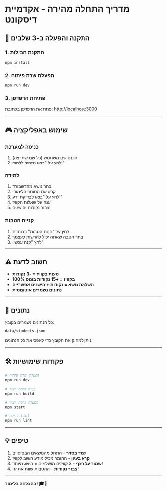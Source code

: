 # מדריך התחלה מהירה - אקדמיית דיסקונט

## 🚀 התקנה והפעלה ב-3 שלבים

### 1. התקנת חבילות
```bash
npm install
```

### 2. הפעלת שרת פיתוח
```bash
npm run dev
```

### 3. פתיחת הדפדפן
פתח את הדפדפן בכתובת: [http://localhost:3000](http://localhost:3000)

---

## 🎮 שימוש באפליקציה

### כניסה למערכת
1. הכנס שם משתמש (כל שם שתרצה)
2. לחץ על "בואו נתחיל ללמוד!"

### למידה
1. בחר נושא מהדשבורד
2. קרא את החומר הלימודי
3. לחץ על "בואו לבדיקת ידע!"
4. ענה על שאלות הקוויז
5. צבור נקודות והישגים!

### קניית הטבות
1. לחץ על "חנות הטבות" בכותרת
2. בחר הטבה שאתה יכול להרשות לעצמך
3. לחץ "קנה עכשיו"

---

## ⚠️ חשוב לדעת

- **טעות בקוויז = -3 נקודות**
- **100% בקוויז = +15 נקודות בונוס**
- **השלמת נושא = נקודות + הישגים אפשריים**
- **נתונים נשמרים אוטומטית**

---

## 📂 נתונים

כל הנתונים נשמרים בקובץ:
```
data/students.json
```

ניתן למחוק את הקובץ כדי לאפס את כל הנתונים.

---

## 🛠️ פקודות שימושיות

```bash
# הפעלת שרת פיתוח
npm run dev

# בניית גרסת ייצור
npm run build

# הפעלת גרסת ייצור
npm start

# בדיקת lint
npm run lint
```

---

## 💡 טיפים

1. **למד בסדר** - התחל מהנושאים הבסיסיים
2. **קרא בעיון** - החומר מכיל מידע חשוב לקוויז
3. **שמור על רצף** - 3 קוויזים מושלמים = הישג מיוחד!
4. **צבור נקודות** - ההטבות שוות את זה!

---

**בהצלחה בלימוד! 🎓💚**


